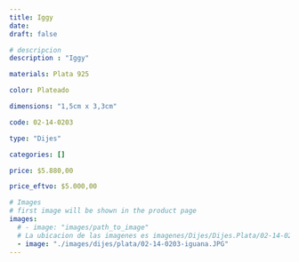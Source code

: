 ```yaml
---
title: Iggy
date: 
draft: false

# descripcion
description : "Iggy"

materials: Plata 925

color: Plateado

dimensions: "1,5cm x 3,3cm"

code: 02-14-0203

type: "Dijes"

categories: []

price: $5.880,00

price_eftvo: $5.000,00

# Images
# first image will be shown in the product page
images:
  # - image: "images/path_to_image"
  # La ubicacion de las imagenes es imagenes/Dijes/Dijes.Plata/02-14-0203-iggy
  - image: "./images/dijes/plata/02-14-0203-iguana.JPG"
---
```

